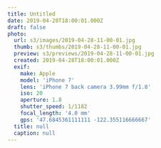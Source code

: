 ```yaml
---
title: Untitled
date: 2019-04-28T18:00:01.000Z
draft: false
photo:
  url: s3/images/2019-04-28-11-00-01.jpg
  thumb: s3/thumbs/2019-04-28-11-00-01.jpg
  preview: s3/previews/2019-04-28-11-00-01.jpg
  created: 2019-04-28T18:00:01.000Z
  exif:
    make: Apple
    model: 'iPhone 7'
    lens: 'iPhone 7 back camera 3.99mm f/1.8'
    iso: 20
    aperture: 1.8
    shutter_speed: 1/1182
    focal_length: '4.0 mm'
    gps: '47.6845361111111 -122.355116666667'
  title: null
  caption: null
---
```


